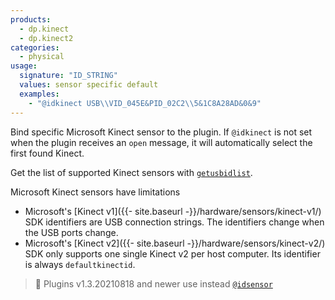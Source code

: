 ```yaml
---
products:
  - dp.kinect
  - dp.kinect2
categories:
  - physical
usage:
  signature: "ID_STRING"
  values: sensor specific default
  examples:
    - "@idkinect USB\\VID_045E&PID_02C2\\5&1C8A28AD&0&9"
---
```


Bind specific Microsoft Kinect sensor to the plugin. If `@idkinect` is not set
when the plugin receives an `open` message, it will automatically select
the first found Kinect.

Get the list of supported Kinect sensors with [`getusbidlist`](../methods/getusbidlist.md).

Microsoft Kinect sensors have limitations

* Microsoft's [Kinect v1]({{- site.baseurl -}}/hardware/sensors/kinect-v1/) SDK identifiers
  are USB connection strings. The identifiers change when the USB ports change.
* Microsoft's [Kinect v2]({{- site.baseurl -}}/hardware/sensors/kinect-v2/) SDK only
  supports one single Kinect v2 per host computer. Its identifier is always `defaultkinectid`.

> :memo: Plugins v1.3.20210818 and newer use instead [`@idsensor`](idsensor.md)
